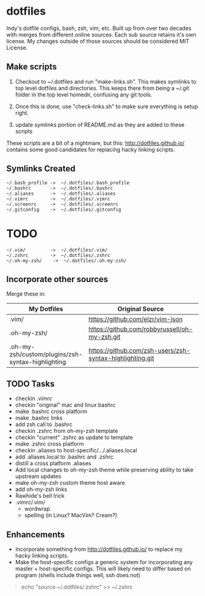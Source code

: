 dotfiles
========

Indy's dotfile configs, bash, zsh, vim, etc. Built up from over two decades with merges from different online sources. Each sub source retains it's own license.  My changes outside of those sources should be considered MIT License.

Make scripts
------------

 1. Checkout to ~/.dotfiles and run "make-links.sh". This makes symlinks to top level dotfiles and directories. This keeps there from being a ~/.git folder in the top level homedir, confusing any git tools.

 1. Once this is done, use "check-links.sh" to make sure everything is setup right.

 1. update symlinks portion of README.md as they are added to these scripts

These scripts are a bit of a nightmare, but this: http://dotfiles.github.io/ contains some good candidates for replacing hacky linking scripts.

Symlinks Created
----------------

    ~/.bash_profile ->  ~/.dotfiles/.bash_profile
    ~/.bashrc       ->  ~/.dotfiles/.bashrc
    ~/.aliases      ->  ~/.dotfiles/.aliases
    ~/.vimrc        ->  ~/.dotfiles/.vimrc
    ~/.screenrc     ->  ~/.dotfiles/.screenrc
    ~/.gitconfig    ->  ~/.dotfiles/.gitconfig

TODO
====

    ~/.vim/         ->  ~/.dotfiles/.vim/
    ~/.zshrc        ->  ~/.dotfiles/.zshrc
    ~/.oh-my-zsh/    ->  ~/.dotfiles/.oh-my-zsh/

Incorporate other sources
-------------------------

Merge these in:

My Dotfiles                                       | Original Source                                          | License
------------------------------------------------- | -------------------------------------------------------- | -------
.vim/                                             | https://github.com/elzr/vim-json                         | MIT
.oh-my-zsh/                                       | https://github.com/robbyrussell/oh-my-zsh.git            | MIT
.oh-my-zsh/custom/plugins/zsh-syntax-highlighting | https://github.com/zsh-users/zsh-syntax-highlighting.git | BSD Custom

TODO Tasks
----------

* checkin .vimrc
* checkin "original" mac and linux bashrc
* make .bashrc cross platform
* make .bashrc links
* add zsh call to .bashrc
* checkin .zshrc from oh-my-zsh template
* checkin "current" .zshrc as update to template
* make .zshrc cross platform
* checkin .aliases to host-specific/.../.aliases.local
* add .aliases.local to .bashrc and .zshrc
* distill a cross platform .aliases
* Add local changes to oh-my-zsh theme while preserving ability to take upstream updates
* make oh-my-zsh custom theme host aware
* add oh-my-zsh links
* Rawhide's bell trick
* .vimrc/.vim/
  * wordwrap
  * spelling (in Linux?  MacVim?  Cream?)

Enhancements
-------------

* Incorporate something from http://dotfiles.github.io/ to replace my hacky linking scripts.
* Make the host-specific configs a generic system for incorporating any master + host-specific configs.  This will likely need to differ based on program (shells include things well, ssh does not)

> echo "source ~/.dotfiles/.zshrc" >> ~/.zshrc

